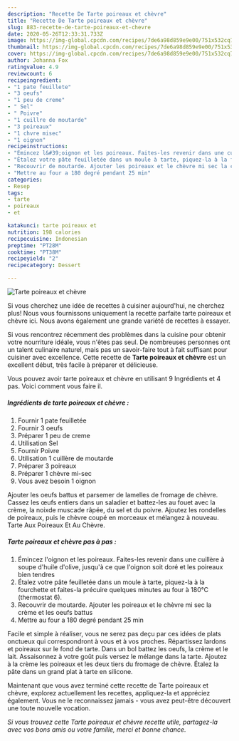 ```yaml
---
description: "Recette De Tarte poireaux et chèvre"
title: "Recette De Tarte poireaux et chèvre"
slug: 883-recette-de-tarte-poireaux-et-chevre
date: 2020-05-26T12:33:31.733Z
image: https://img-global.cpcdn.com/recipes/7de6a98d859e9e00/751x532cq70/tarte-poireaux-et-chevre-photo-principale-de-la-recette.jpg
thumbnail: https://img-global.cpcdn.com/recipes/7de6a98d859e9e00/751x532cq70/tarte-poireaux-et-chevre-photo-principale-de-la-recette.jpg
cover: https://img-global.cpcdn.com/recipes/7de6a98d859e9e00/751x532cq70/tarte-poireaux-et-chevre-photo-principale-de-la-recette.jpg
author: Johanna Fox
ratingvalue: 4.9
reviewcount: 6
recipeingredient:
- "1 pate feuillete"
- "3 oeufs"
- "1 peu de creme"
- " Sel"
- " Poivre"
- "1 cuillre de moutarde"
- "3 poireaux"
- "1 chvre misec"
- "1 oignon"
recipeinstructions:
- "Émincez l&#39;oignon et les poireaux. Faites-les revenir dans une cuillère à soupe d&#39;huile d&#39;olive, jusqu&#39;à ce que l&#39;oignon soit doré et les poireaux bien tendres"
- "Étalez votre pâte feuilletée dans un moule à tarte, piquez-la à la fourchette et faites-la précuire quelques minutes au four à 180°C (thermostat 6)."
- "Recouvrir de moutarde. Ajouter les poireaux et le chèvre mi sec la crème et les oeufs battus"
- "Mettre au four a 180 degré pendant 25 min"
categories:
- Resep
tags:
- tarte
- poireaux
- et

katakunci: tarte poireaux et 
nutrition: 198 calories
recipecuisine: Indonesian
preptime: "PT28M"
cooktime: "PT38M"
recipeyield: "2"
recipecategory: Dessert

---
```



![Tarte poireaux et chèvre](https://img-global.cpcdn.com/recipes/7de6a98d859e9e00/751x532cq70/tarte-poireaux-et-chevre-photo-principale-de-la-recette.jpg)

Si vous cherchez une idée de recettes à cuisiner aujourd'hui, ne cherchez plus! Nous vous fournissons uniquement la recette parfaite tarte poireaux et chèvre ici. Nous avons également une grande variété de recettes à essayer.

Si vous rencontrez récemment des problèmes dans la cuisine pour obtenir votre nourriture idéale, vous n'êtes pas seul. De nombreuses personnes ont un talent culinaire naturel, mais pas un savoir-faire tout à fait suffisant pour cuisiner avec excellence. Cette recette de <strong> Tarte poireaux et chèvre </strong> est un excellent début, très facile à préparer et délicieuse.

<!--inarticleads1-->

Vous pouvez avoir tarte poireaux et chèvre en utilisant 9 Ingrédients et 4 pas. Voici comment vous faire il.

##### Ingrédients de tarte poireaux et chèvre :

1. Fournir 1 pate feuilletée
1. Fournir 3 oeufs
1. Préparer 1 peu de creme
1. Utilisation  Sel
1. Fournir  Poivre
1. Utilisation 1 cuillère de moutarde
1. Préparer 3 poireaux
1. Préparer 1 chèvre mi-sec
1. Vous avez besoin 1 oignon


Ajouter les oeufs battus et parsemer de lamelles de fromage de chèvre. Cassez les œufs entiers dans un saladier et battez-les au fouet avec la crème, la noixde muscade râpée, du sel et du poivre. Ajoutez les rondelles de poireaux, puis le chèvre coupé en morceaux et mélangez à nouveau. Tarte Aux Poireaux Et Au Chèvre. 

<!--inarticleads2-->

##### Tarte poireaux et chèvre pas à pas :

1. Émincez l&#39;oignon et les poireaux. Faites-les revenir dans une cuillère à soupe d&#39;huile d&#39;olive, jusqu&#39;à ce que l&#39;oignon soit doré et les poireaux bien tendres
1. Étalez votre pâte feuilletée dans un moule à tarte, piquez-la à la fourchette et faites-la précuire quelques minutes au four à 180°C (thermostat 6).
1. Recouvrir de moutarde. Ajouter les poireaux et le chèvre mi sec la crème et les oeufs battus
1. Mettre au four a 180 degré pendant 25 min


Facile et simple à réaliser, vous ne serez pas deçu par ces idées de plats onctueux qui correspondront à vous et à vos proches. Répartissez lardons et poireaux sur le fond de tarte. Dans un bol battez les oeufs, la crème et le lait. Assaisonnez à votre goût puis versez le mélange dans la tarte. Ajoutez à la crème les poireaux et les deux tiers du fromage de chèvre. Étalez la pâte dans un grand plat à tarte en silicone. 

<!--inarticleads1-->

<p>
Maintenant que vous avez terminé cette recette de Tarte poireaux et chèvre, explorez actuellement les recettes, appliquez-la et appréciez également. Vous ne le reconnaissez jamais - vous avez peut-être découvert une toute nouvelle vocation.
</p>

<p>
<i>Si vous trouvez cette Tarte poireaux et chèvre recette utile, partagez-la avec vos bons amis ou votre famille, merci et bonne chance.</i>
</p>
